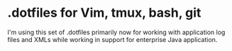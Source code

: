 # .dotfiles for Vim, tmux, bash, git
I'm using this set of .dotfiles primarily now for working with application log files and XMLs while working in support for enterprise Java application.
